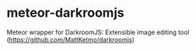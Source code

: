 # meteor-darkroomjs
Meteor wrapper for DarkroomJS: Extensible image editing tool (https://github.com/MattKetmo/darkroomjs)
